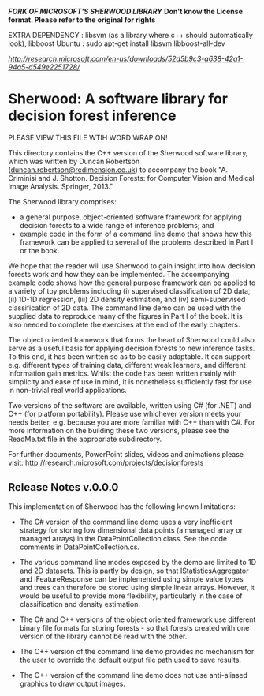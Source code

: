 ﻿***FORK OF MICROSOFT'S SHERWOOD LIBRARY***
**Don't know the License format. Please refer to the original for rights**

EXTRA DEPENDENCY : libsvm (as a library where c++ should automatically look), libboost
Ubuntu : sudo apt-get install libsvm libboost-all-dev


*http://research.microsoft.com/en-us/downloads/52d5b9c3-a638-42a1-94a5-d549e2251728/*



Sherwood: A software library for decision forest inference
==========================================================

PLEASE VIEW THIS FILE WTIH WORD WRAP ON!


This directory contains the C++ version of the Sherwood software library, which was written by Duncan Robertson (duncan.robertson@redimension.co.uk) to accompany the book "A. Criminisi and J. Shotton. Decision Forests: for Computer Vision and Medical Image Analysis. Springer,  2013."

The Sherwood library comprises:
* a general purpose, object-oriented software framework for applying decision forests to a wide range of inference problems; and
* example code in the form of a command line demo that shows how this framework can be applied to several of the problems described in Part I or the book.

We hope that the reader will use Sherwood to gain insight into how decision forests work and how they can be implemented. The accompanying example code shows how the general purpose framework can be applied to a variety of toy problems including (i) supervised classification of 2D data, (ii) 1D-1D regression, (iii) 2D density estimation, and (iv) semi-supervised classification of 2D data. The command line demo can be used with the supplied data to reproduce many of the figures in Part I of the book. It is also needed to complete the exercises at the end of the early chapters.

The object oriented framework that forms the heart of Sherwood could also serve as a useful basis for applying decision forests to new inference tasks. To this end, it has been written so as to be easily adaptable. It can support e.g. different types of training data, different weak learners, and different information gain metrics. Whilst the code has been written mainly with simplicity and ease of use in mind, it is nonetheless sufficiently fast for use in non-trivial real world applications.

Two versions of the software are available, written using C# (for .NET) and C++ (for platform portability). Please use whichever version meets your needs better, e.g. because you are more familiar with C++ than with C#. For more information on the building these two versions, please see the ReadMe.txt file in the appropriate subdirectory.

For further documents, PowerPoint slides, videos and animations please visit:
http://research.microsoft.com/projects/decisionforests

Release Notes v.0.0.0
---------------------

This implementation of Sherwood has the following known limitations:

* The C# version of the command line demo uses a very inefficient strategy for storing low dimensional data points (a managed array or managed arrays) in the DataPointCollection class. See the code comments in DataPointCollection.cs.

* The various command line modes exposed by the demo are limited to 1D and 2D datasets. This is partly by design, so that IStatisticsAggregator and IFeatureResponse can be implemented using simple value types and trees can therefore be stored using simple linear arrays. However, it would be useful to provide  more flexibility, particularly in the case of classification and density estimation.

* The C# and C++ versions of the object oriented framework use different binary file formats for storing forests - so that forests created with one version of the library cannot be read with the other.

* The C++ version of the command line demo provides no mechanism for the user to override the default output file path used to save results.

* The C++ version of the command line demo does not use anti-aliased graphics to draw output images.

